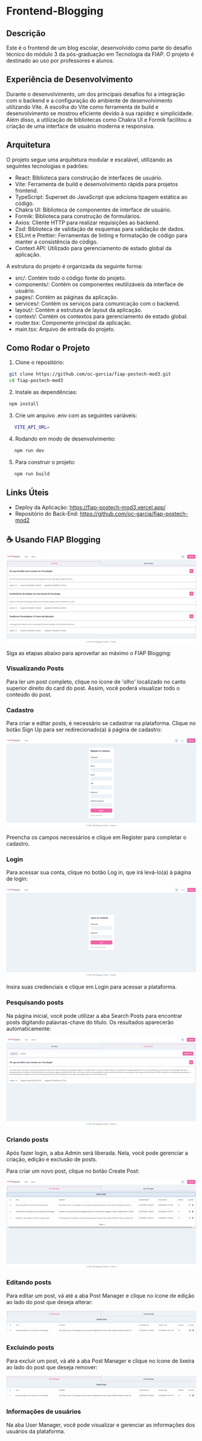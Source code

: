 # Frontend-Blogging

## Descrição

Este é o frontend de um blog escolar, desenvolvido como parte do desafio técnico do módulo 3 da pós-graduação em Tecnologia da FIAP. O projeto é destinado ao uso por professores e alunos.

## Experiência de Desenvolvimento

Durante o desenvolvimento, um dos principais desafios foi a integração com o backend e a configuração do ambiente de desenvolvimento utilizando Vite. A escolha do Vite como ferramenta de build e desenvolvimento se mostrou eficiente devido à sua rapidez e simplicidade. Além disso, a utilização de bibliotecas como Chakra UI e Formik facilitou a criação de uma interface de usuário moderna e responsiva.

## Arquitetura

O projeto segue uma arquitetura modular e escalável, utilizando as seguintes tecnologias e padrões:

- React: Biblioteca para construção de interfaces de usuário.
- Vite: Ferramenta de build e desenvolvimento rápida para projetos frontend.
- TypeScript: Superset do JavaScript que adiciona tipagem estática ao código.
- Chakra UI: Biblioteca de componentes de interface de usuário.
- Formik: Biblioteca para construção de formulários.
- Axios: Cliente HTTP para realizar requisições ao backend.
- Zod: Biblioteca de validação de esquemas para validação de dados.
- ESLint e Prettier: Ferramentas de linting e formatação de código para manter a consistência do código.
- Context API: Utilizado para gerenciamento de estado global da aplicação.


A estrutura do projeto é organizada da seguinte forma:

- src/: Contém todo o código fonte do projeto.
- components/: Contém os componentes reutilizáveis da interface de usuário.
- pages/: Contém as páginas da aplicação.
- services/: Contém os serviços para comunicação com o backend.
- layout/: Contém a estrutura de layout da aplicação.
- context/: Contém os contextos para gerenciamento de estado global.
- router.tsx: Componente principal da aplicação.
- main.tsx: Arquivo de entrada do projeto.

## Como Rodar o Projeto

1. Clone o repositório:

```bash
 git clone https://github.com/oc-garcia/fiap-postech-mod3.git
 cd fiap-postech-mod3
```

2. Instale as dependências:

```bash
 npm install
```

3. Crie um arquivo .env com as seguintes variáveis:

```bash
   VITE_API_URL=
```

4. Rodando em modo de desenvolvimento:

```bash
   npm run dev
```

5. Para construir o projeto:

```bash
   npm run build
```
## Links Úteis

- Deploy da Aplicação: https://fiap-postech-mod3.vercel.app/
- Repositório do Back-End: https://github.com/oc-garcia/fiap-postech-mod2

## ☕ Usando FIAP Blogging

<img src="src\assets\imgs\fiap-blog-home.png" alt="Página inicial do blog">

Siga as etapas abaixo para aproveitar ao máximo o FIAP Blogging:

### Visualizando Posts

Para ler um post completo, clique no ícone de 'olho' localizado no canto superior direito do card do post. Assim, você poderá visualizar todo o conteúdo do post.

### Cadastro

Para criar e editar posts, é necessário se cadastrar na plataforma. Clique no botão Sign Up para ser redirecionado(a) à página de cadastro:

<img src="src\assets\imgs\fiap-blog-cadastro.png" alt="Página de cadastro do blog">

Preencha os campos necessários e clique em Register para completar o cadastro.

### Login

Para acessar sua conta, clique no botão Log in, que irá levá-lo(a) à página de login:

<img src="src\assets\imgs\fiap-blog-login.png" alt="Página de login do blog">

Insira suas credenciais e clique em Login para acessar a plataforma.

### Pesquisando posts

Na página inicial, você pode utilizar a aba Search Posts para encontrar posts digitando palavras-chave do título. Os resultados aparecerão automaticamente:

<img src="src\assets\imgs\fiap-blog-search.png" alt="Página search do blog">

### Criando posts

Após fazer login, a aba Admin será liberada. Nela, você pode gerenciar a criação, edição e exclusão de posts.

Para criar um novo post, clique no botão Create Post:

![Botão create post](src\assets\imgs\fiap-blog-botao-create.png)

### Editando posts

Para editar um post, vá até a aba Post Manager e clique no ícone de edição ao lado do post que deseja alterar:

![Botão editar post](src\assets\imgs\fiap-blog-editar.png)

### Excluindo posts

Para excluir um post, vá até a aba Post Manager e clique no ícone de lixeira ao lado do post que deseja remover:

![Botão editar post](src\assets\imgs\fiap-blog-excluir.png)

### Informações de usuários

Na aba User Manager, você pode visualizar e gerenciar as informações dos usuários da plataforma.
